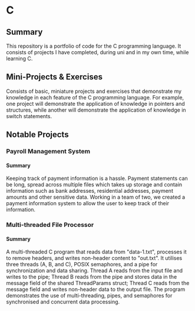 # C
## Summary
This repository is a portfolio of code for the C programming language. It consists of projects I have completed, during uni and in my own time, while learning C.

## Mini-Projects & Exercises
Consists of basic, miniature projects and exercises that demonstrate my knowledge in each feature of the C programming language. For example, one project will demonstrate the application of knowledge in pointers and structures, while another will demonstrate the application of knowledge in switch statements.

## Notable Projects
### Payroll Management System
#### Summary
Keeping track of payment information is a hassle. Payment statements can be long, spread across multiple files which takes up storage and contain information such as bank addresses, residential addresses, payment amounts and other sensitive data. Working in a team of two, we created a payment information system to allow the user to keep track of their information.

### Multi-threaded File Processor
#### Summary
A multi-threaded C program that reads data from "data-1.txt", processes it to remove headers, and writes non-header content to "out.txt". It utilises three threads (A, B, and C), POSIX semaphores, and a pipe for synchronization and data sharing. Thread A reads from the input file and writes to the pipe; Thread B reads from the pipe and stores data in the message field of the shared ThreadParams struct; Thread C reads from the message field and writes non-header data to the output file. The program demonstrates the use of multi-threading, pipes, and semaphores for synchronised and concurrent data processing.
